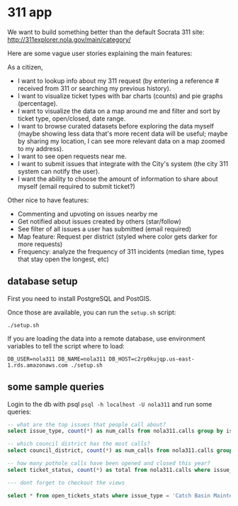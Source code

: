 # 311 app

We want to build something better than the default Socrata 311 site:
http://311explorer.nola.gov/main/category/

Here are some vague user stories explaining the main features:

As a citizen,
* I want to lookup info about my 311 request (by entering a reference # received from 311 or searching my previous history).
* I want to visualize ticket types with bar charts (counts) and pie graphs (percentage).
* I want to visualize the data on a map around me and filter and sort by ticket type, open/closed, date range.
* I want to browse curated datasets before exploring the data myself (maybe showing less data that's
more recent data will be useful; maybe by sharing my location, I can see more relevant data on a map
zoomed to my address).
* I want to see open requests near me.
* I want to submit issues that integrate with the City's system (the city 311 system can notify the user).
* I want the ability to choose the amount of information to share about myself (email required to submit ticket?)

Other nice to have features:
* Commenting and upvoting on issues nearby me
* Get notified about issues created by others (star/follow)
* See filter of all issues a user has submitted (email required)
* Map feature: Request per district (styled where color gets darker for more requests)
* Frequency: analyze the frequency of 311 incidents (median time, types
  that stay open the longest, etc)


## database setup

First you need to install PostgreSQL and PostGIS.

Once those are available, you can run the `setup.sh` script:

```
./setup.sh
```

If you are loading the data into a remote database, use environment variables
to tell the script where to load:

```
DB_USER=nola311 DB_NAME=nola311 DB_HOST=c2rp0kujqp.us-east-1.rds.amazonaws.com ./setup.sh
```

## some sample queries

Login to the db with psql `psql -h localhost -U nola311` and run some queries:

```sql
-- what are the top issues that people call about?
select issue_type, count(*) as num_calls from nola311.calls group by issue_type order by num_calls desc;

-- which council district has the most calls?
select council_district, count(*) as num_calls from nola311.calls group by council_district order by num_calls desc;

-- how many pothole calls have been opened and closed this year?
select ticket_status, count(*) as total from nola311.calls where issue_type = 'Pothole/Roadway Surface Repair' and ticket_created_date_time >= '2017-01-01'::date group by ticket_status;

--- dont forget to checkout the views 

select * from open_tickets_stats where issue_type = 'Catch Basin Maintenance' and year_created = '2017';
```
